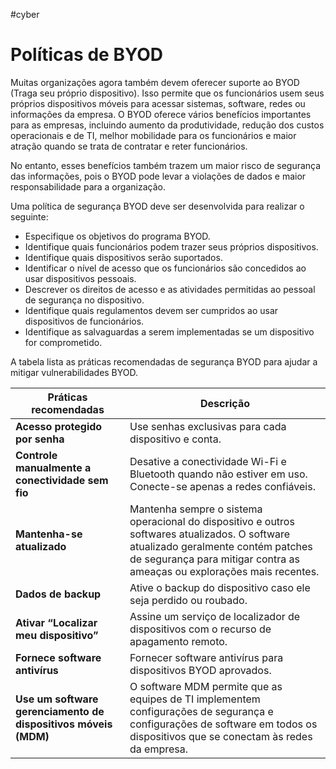 #cyber 
# Políticas de BYOD

Muitas organizações agora também devem oferecer suporte ao BYOD (Traga seu próprio dispositivo). Isso permite que os funcionários usem seus próprios dispositivos móveis para acessar sistemas, software, redes ou informações da empresa. O BYOD oferece vários benefícios importantes para as empresas, incluindo aumento da produtividade, redução dos custos operacionais e de TI, melhor mobilidade para os funcionários e maior atração quando se trata de contratar e reter funcionários.

No entanto, esses benefícios também trazem um maior risco de segurança das informações, pois o BYOD pode levar a violações de dados e maior responsabilidade para a organização.

Uma política de segurança BYOD deve ser desenvolvida para realizar o seguinte:

- Especifique os objetivos do programa BYOD.
- Identifique quais funcionários podem trazer seus próprios dispositivos.
- Identifique quais dispositivos serão suportados.
- Identificar o nível de acesso que os funcionários são concedidos ao usar dispositivos pessoais.
- Descrever os direitos de acesso e as atividades permitidas ao pessoal de segurança no dispositivo.
- Identifique quais regulamentos devem ser cumpridos ao usar dispositivos de funcionários.
- Identifique as salvaguardas a serem implementadas se um dispositivo for comprometido.

A tabela lista as práticas recomendadas de segurança BYOD para ajudar a mitigar vulnerabilidades BYOD.

|Práticas recomendadas|Descrição|
|---|---|
|**Acesso protegido por senha**|Use senhas exclusivas para cada dispositivo e conta.|
|**Controle manualmente a conectividade sem fio**|Desative a conectividade Wi-Fi e Bluetooth quando não estiver em uso. Conecte-se apenas a redes confiáveis.|
|**Mantenha-se atualizado**|Mantenha sempre o sistema operacional do dispositivo e outros softwares atualizados. O software atualizado geralmente contém patches de segurança para mitigar contra as ameaças ou explorações mais recentes.|
|**Dados de backup**|Ative o backup do dispositivo caso ele seja perdido ou roubado.|
|**Ativar “Localizar meu dispositivo”**|Assine um serviço de localizador de dispositivos com o recurso de apagamento remoto.|
|**Fornece software antivírus**|Fornecer software antivírus para dispositivos BYOD aprovados.|
|**Use um software gerenciamento de dispositivos móveis (MDM)**|O software MDM permite que as equipes de TI implementem configurações de segurança e configurações de software em todos os dispositivos que se conectam às redes da empresa.|





















